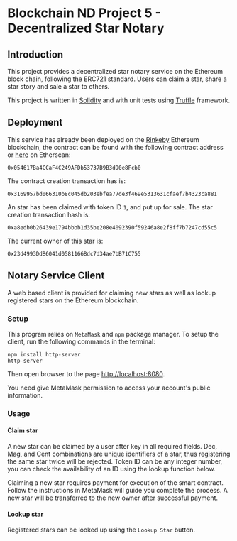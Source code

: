 # Blockchain ND Project 5 - Decentralized Star Notary

## Introduction

This project provides a decentralized star notary service on the Ethereum block chain, following the ERC721 standard. Users can claim a star, share a star story and sale a star to others.

This project is written in [Solidity](https://solidity.readthedocs.io/en/v0.4.24/) and with unit tests using [Truffle](https://truffleframework.com/truffle) framework.

## Deployment

This service has already been deployed on the [Rinkeby](https://rinkeby.etherscan.io/) Ethereum blockchain, the contract can be found with the following contract address or [here](https://rinkeby.etherscan.io/address/0x054617Ba4CCaF4C249AFDb53737B9B3d90e8Fcb0) on Etherscan:

```
0x054617Ba4CCaF4C249AFDb53737B9B3d90e8Fcb0
```
The contract creation transaction has is:

```
0x3169957bd066310b8c045db203ebfea77de3f469e5313631cfaef7b4323ca881
```

An star has been claimed with token ID `1`, and put up for sale. The star creation transaction hash is:

```
0xa8edb0b26439e1794bbbb1d35be208e4092390f59246a8e2f8ff7b7247cd55c5
```
The current owner of this star is:

```
0x23d4993DdB6041d0581166Bdc7d34ae7bB71C755
```

## Notary Service Client

A web based client is provided for claiming new stars as well as lookup registered stars on the Ethereum blockchain.

### Setup
This program relies on `MetaMask` and `npm` package manager. To setup the client, run the following commands in the terminal:

```shell
npm install http-server
http-server
```

Then open browser to the page [http://localhost:8080](http://localhost:8080).

You need give MetaMask permission to access your account's public information.

### Usage

#### Claim star

A new star can be claimed by a user after key in all required fields. Dec, Mag, and Cent combinations are unique identifiers of a star, thus registering the same star twice will be rejected. Token ID can be any integer number, you can check the availability of an ID using the lookup function below.

Claiming a new star requires payment for execution of the smart contract. Follow the instructions in MetaMask will guide you complete the process. A new star will be transferred to the 
new owner after successful payment.

#### Lookup star

Registered stars can be looked up using the `Lookup Star` button.